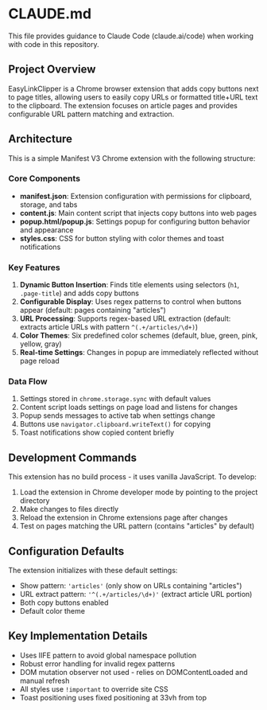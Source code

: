 # CLAUDE.md

This file provides guidance to Claude Code (claude.ai/code) when working with code in this repository.

## Project Overview

EasyLinkClipper is a Chrome browser extension that adds copy buttons next to page titles, allowing users to easily copy URLs or formatted title+URL text to the clipboard. The extension focuses on article pages and provides configurable URL pattern matching and extraction.

## Architecture

This is a simple Manifest V3 Chrome extension with the following structure:

### Core Components

- **manifest.json**: Extension configuration with permissions for clipboard, storage, and tabs
- **content.js**: Main content script that injects copy buttons into web pages
- **popup.html/popup.js**: Settings popup for configuring button behavior and appearance
- **styles.css**: CSS for button styling with color themes and toast notifications

### Key Features

1. **Dynamic Button Insertion**: Finds title elements using selectors (`h1`, `.page-title`) and adds copy buttons
2. **Configurable Display**: Uses regex patterns to control when buttons appear (default: pages containing "articles")
3. **URL Processing**: Supports regex-based URL extraction (default: extracts article URLs with pattern `^(.+/articles/\d+)`)
4. **Color Themes**: Six predefined color schemes (default, blue, green, pink, yellow, gray)
5. **Real-time Settings**: Changes in popup are immediately reflected without page reload

### Data Flow

1. Settings stored in `chrome.storage.sync` with default values
2. Content script loads settings on page load and listens for changes
3. Popup sends messages to active tab when settings change
4. Buttons use `navigator.clipboard.writeText()` for copying
5. Toast notifications show copied content briefly

## Development Commands

This extension has no build process - it uses vanilla JavaScript. To develop:

1. Load the extension in Chrome developer mode by pointing to the project directory
2. Make changes to files directly
3. Reload the extension in Chrome extensions page after changes
4. Test on pages matching the URL pattern (contains "articles" by default)

## Configuration Defaults

The extension initializes with these default settings:
- Show pattern: `'articles'` (only show on URLs containing "articles")
- URL extract pattern: `'^(.+/articles/\d+)'` (extract article URL portion)
- Both copy buttons enabled
- Default color theme

## Key Implementation Details

- Uses IIFE pattern to avoid global namespace pollution
- Robust error handling for invalid regex patterns
- DOM mutation observer not used - relies on DOMContentLoaded and manual refresh
- All styles use `!important` to override site CSS
- Toast positioning uses fixed positioning at 33vh from top